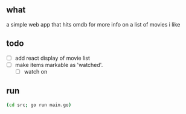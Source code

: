## what
a simple web app that hits omdb for more info on a list of movies i like

## todo
- [ ] add react display of movie list
- [ ] make items markable as 'watched'. 
    - [ ] watch on 

## run

```bash
(cd src; go run main.go)
```